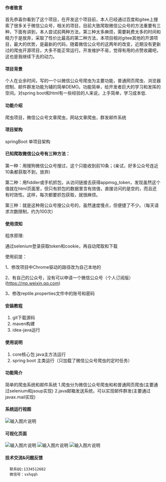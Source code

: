 #### 作者致言

  首先恭喜你看到了这个项目，在开发这个项目前，本人已经通过百度和gitee上搜索了很多关于微信公众号，相关的项目，目前大致爬取微信公众号的方法重要有三种，下面有讲到，本人尝试前两种方法，第三种太多麻烦，需要耗费太多的时间和精力于是放弃，采取了性价比最高的第二种方法，本项目相对gitee其他的开源项目，最大的优势，是最新的代码，随着微信公众号的这两年的改变，近期没有更新过的爬虫开源项目，大多不能正常运行。开发维护不易，觉得有用的点赞收藏吧，这也是我继续下去的动力。


#### 项目背景
个人在业余时间，写的一个以微信公众号爬虫为主要功能，普通网页爬虫、浏览器控制、邮件群发功能为辅的简单DEMO。功能简单，给开发者巨大的学习和发挥的空间。对spring boot和html有一些经验的人来说，上手简单，学习成本低.

#### 功能介绍
爬虫项目，微信公众号文章爬虫，网站文章爬虫，群发邮件系统

#### 项目架构
springBoot 单项目架构

#### 已知爬取微信公众号有三种方法：

第一种：用搜狗微信公众号搜过，这个只能收到前10条；(亲试，好多公众号连近10条都获取不到，放弃)

第二种：用fiddler或手机抓包，从访问链接去获得appmsg_token，发现虽然这个值就在html页面里，但只有抓包的数据里含有效值，直接访问的是空的，而且还有时效性。这样，每次都要抓包获取，就很麻烦。

第三种：就是这种用公众号搜公众号的，虽然速度慢点，但便捷了不少。（每天请求次数限制，约为100次）

#### 使用须知

程序原理:

通过selenium登录获取token和cookie，再自动爬取和下载

使用前提：

1、修改项目中Chrome驱动的路径改为自己本地的

2、有自己的公众号，没有可以申请一个微信公众号（个人订阅版）(https://mp.weixin.qq.com)

3、修改reptile.properties文件中的账号和密码

#### 安装教程

1.  git下载源码
2.  maven构建
3.  idea-java运行

#### 使用说明

1.  core核心包 java主方法运行
2.  spring boot 主类运行（只加载了微信公众号爬虫的定时任务）

#### 功能简介

简单的爬虫系统和邮件系统
1.爬虫分为微信公众号爬虫和和普通网页爬虫(主要通过selenium和jsoup实现)
2.java邮箱发送系统，可以实现邮件群发(主要通过javax.mail实现)

#### 系统运行视图
![输入图片说明](https://images.gitee.com/uploads/images/2020/0612/141019_d5ee2bee_1981977.png "cc9207b96f12b04c52f8279cb918f32.png")

#### 可视化页面
![输入图片说明](https://images.gitee.com/uploads/images/2020/0724/180527_49676bda_1981977.png "屏幕截图.png")
![输入图片说明](https://images.gitee.com/uploads/images/2020/0724/180555_09b09a49_1981977.png "屏幕截图.png")
![输入图片说明](https://images.gitee.com/uploads/images/2020/0724/180621_2bae8894_1981977.png "屏幕截图.png")

#### 技术交流&问题反馈
      联系QQ:1334512682 
      微信号：vxhqqh


